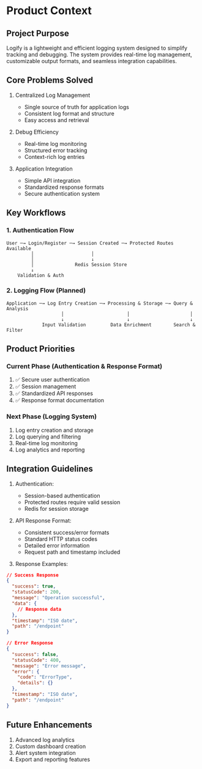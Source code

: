 # Product Context

## Project Purpose
Logify is a lightweight and efficient logging system designed to simplify tracking and debugging. The system provides real-time log management, customizable output formats, and seamless integration capabilities.

## Core Problems Solved
1. Centralized Log Management
   - Single source of truth for application logs
   - Consistent log format and structure
   - Easy access and retrieval

2. Debug Efficiency
   - Real-time log monitoring
   - Structured error tracking
   - Context-rich log entries

3. Application Integration
   - Simple API integration
   - Standardized response formats
   - Secure authentication system

## Key Workflows

### 1. Authentication Flow
```
User ─→ Login/Register ─→ Session Created ─→ Protected Routes Available
         │                     │
         │                     ↓
         │               Redis Session Store
         ↓
    Validation & Auth
```

### 2. Logging Flow (Planned)
```
Application ─→ Log Entry Creation ─→ Processing & Storage ─→ Query & Analysis
                    │                       │                      │
                    ↓                       ↓                      ↓
             Input Validation         Data Enrichment        Search & Filter
```

## Product Priorities

### Current Phase (Authentication & Response Format)
1. ✅ Secure user authentication
2. ✅ Session management
3. ✅ Standardized API responses
4. ✅ Response format documentation

### Next Phase (Logging System)
1. Log entry creation and storage
2. Log querying and filtering
3. Real-time log monitoring
4. Log analytics and reporting

## Integration Guidelines
1. Authentication:
   - Session-based authentication
   - Protected routes require valid session
   - Redis for session storage

2. API Response Format:
   - Consistent success/error formats
   - Standard HTTP status codes
   - Detailed error information
   - Request path and timestamp included

3. Response Examples:
```json
// Success Response
{
  "success": true,
  "statusCode": 200,
  "message": "Operation successful",
  "data": {
    // Response data
  },
  "timestamp": "ISO date",
  "path": "/endpoint"
}

// Error Response
{
  "success": false,
  "statusCode": 400,
  "message": "Error message",
  "error": {
    "code": "ErrorType",
    "details": {}
  },
  "timestamp": "ISO date",
  "path": "/endpoint"
}
```

## Future Enhancements
1. Advanced log analytics
2. Custom dashboard creation
3. Alert system integration
4. Export and reporting features